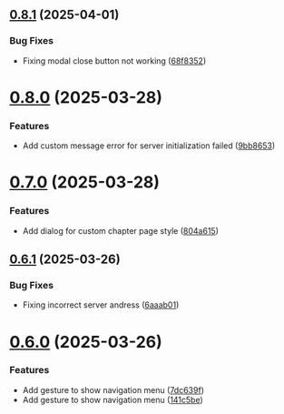 ## [0.8.1](https://github.com/lucasfernandodev/dragoid/compare/v0.8.0...v0.8.1) (2025-04-01)


### Bug Fixes

* Fixing modal close button not working ([68f8352](https://github.com/lucasfernandodev/dragoid/commit/68f83529e1dec72aafc703df2085c0bd79460990))



# [0.8.0](https://github.com/lucasfernandodev/dragoid/compare/v0.7.0...v0.8.0) (2025-03-28)


### Features

* Add custom message error for server initialization failed ([9bb8653](https://github.com/lucasfernandodev/dragoid/commit/9bb8653e50f89bb5e87544161e935f9d7429db8a))



# [0.7.0](https://github.com/lucasfernandodev/dragoid/compare/v0.6.1...v0.7.0) (2025-03-28)


### Features

* Add dialog for custom chapter page style ([804a615](https://github.com/lucasfernandodev/dragoid/commit/804a6152ef31e77043970724fc7313449d50c105))



## [0.6.1](https://github.com/lucasfernandodev/dragoid/compare/v0.6.0...v0.6.1) (2025-03-26)


### Bug Fixes

* Fixing incorrect server andress ([6aaab01](https://github.com/lucasfernandodev/dragoid/commit/6aaab01de2975a6d69f705058e3532001dfcf487))



# [0.6.0](https://github.com/lucasfernandodev/dragoid/compare/v0.5.2...v0.6.0) (2025-03-26)


### Features

* Add gesture to show navigation menu ([7dc639f](https://github.com/lucasfernandodev/dragoid/commit/7dc639f918adec2b63777ec8605b8bececcd6c09))
* Add gesture to show navigation menu ([141c5be](https://github.com/lucasfernandodev/dragoid/commit/141c5bea3f5f7237021950e81544cce35ce1f737))



